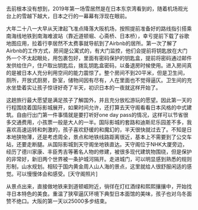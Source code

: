 去前根本没有想到，2019年第一场雪居然是在日本东京湾看到的，随着机场观光台上的雪越下越大，日本之行的一幕幕有浮现在眼前。

大年二十八一大早从天津起飞准点降落大阪机场，按照提前准备好的路线指引搭乘南海线地铁到南海难波站（靠近道顿堀、心斋桥、日本桥），幸亏提前下载了谷歌地图应用，拉着行李居然不太费事就导航到了Airbnb的居所。第一次了解了Airbnb的工作方式，房间是公寓式的，有大门监控，他们会提前将钥匙放在大门外一个不太起眼处，用包裹包好，里面有密码保护的钥匙盒，提前将密码通过邮件发供给住户，住户取出钥匙后，拨乱钥匙盒密码，以备退房时候使用。进入房间真的是被日本人充分利用空间的能力震惊了。整个房间不到20平米，但是卫生间，厕所，开放式厨房，卧室，储物间因有尽有，人在里面也不觉得逼仄。卫生间的充水坐垫着实让孩子惊讶好奇了半天，初识日本的一夜就这样开始了。

这趟旅行最大愿望是满足孩子了解国外，并且充分放松游玩的愿望。因此第一天的行程围绕着国际影城展开，如果时间允许，还打算去天守阁看看日本风格的中式建筑。自由行出门第一件事情就是要打听好one day pass的情况，这样可以节省很多交通费用，小孩票一般是大人的一半。国际影城的套路和迪斯尼乐园差不多，我喜欢高速运转和刺激的，孩子喜欢舒缓的和魔幻的，半天很快就过去了。不知是日本地狭物薄，还是考虑周全，景点和地铁线路距离很近，基本上不需要到了公交车站，还要走断腿。从国际影城到天守阁坐地铁直达。天守阁位于NHK大厦旁边，经历了德川家康、丰臣秀吉等著名人物的修建，被很多现代建筑物围绕，但是保护的非常好，新旧两个世界被一条护城河隔开。走进城门，可以明显感到熟悉的规则形制，山水规划。相较于国内黄金周人山人海的景点，这里就给人很舒服闲适的感觉。可以慢慢体会和感受。[天守阁照片]

从景点出来，直接做地铁来到道顿崛附近，徜徉在灯红酒绿和熙熙攘攘中，开始找寻日本特色的美食。重温了狭窄逼仄环境下典型日本面馆的美味，孩子也对乌冬面赞不绝口。大阪的第一天以25000多步结束。